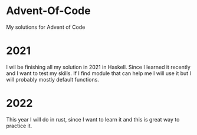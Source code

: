 # Advent-Of-Code
My solutions for Advent of Code 

# 2021
I wil be finishing all my solution in 2021 in Haskell. Since I learned it recently and I want to test my skills. If I find module that can help me I will use it but I will probably mostly default functions. 

# 2022 
This year I will do in rust, since I want to learn it and this is great way to practice it.
